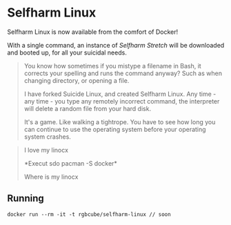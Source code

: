 Selfharm Linux
=============

Selfharm Linux is now available from the comfort of Docker!

With a single command, an instance of _Selfharm Stretch_ will be downloaded and booted up, for all your suicidal needs.

>You know how sometimes if you mistype a filename in Bash, it corrects your spelling and runs the command anyway? Such as when changing directory, or opening a file.
>
>I have forked Suicide Linux, and created Selfharm Linux. Any time - any time - you type any remotely incorrect command, the interpreter will delete a random file from your hard disk.
>
>It's a game. Like walking a tightrope. You have to see how long you can continue to use the operating system before your operating system crashes.

> I love my linocx
> 
> \*Execut sdo pacman -S docker\*
> 
> Where is my linocx

Running
-------

    docker run --rm -it -t rgbcube/selfharm-linux // soon
